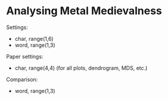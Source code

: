# Analysing Metal Medievalness

Settings: 

- char, range(1,6)
- word, range(1,3)

Paper settings:

- char, range(4,4) (for all plots, dendrogram, MDS, etc.)

Comparison:

- word, range(1,3)
